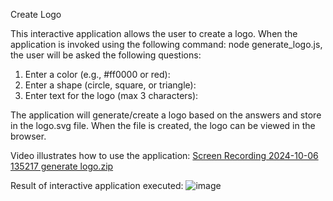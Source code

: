 Create Logo

This interactive application allows the user to create a logo.  When the application is invoked using the following command: node generate_logo.js, the user will be asked the following questions:
1) Enter a color (e.g., #ff0000 or red):
2) Enter a shape (circle, square, or triangle):
3) Enter text for the logo (max 3 characters):

The application will generate/create a logo based on the answers and store in the logo.svg file.  When the file is created, the logo can be viewed in the browser.

Video illustrates how to use the application:
[Screen Recording 2024-10-06 135217 generate logo.zip](https://github.com/user-attachments/files/17270985/Screen.Recording.2024-10-06.135217.generate.logo.zip)

Result of interactive application executed:
![image](https://github.com/user-attachments/assets/eb191cf9-e219-4e73-bfdd-09d9c12d9a1c)
